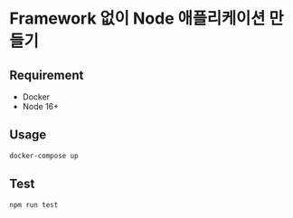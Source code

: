 # Framework 없이 Node 애플리케이션 만들기

## Requirement

* Docker
* Node 16+

## Usage

```bash
docker-compose up
```

## Test

```bash
npm run test
```
